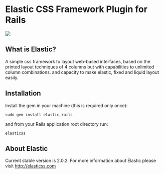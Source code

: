 # Elastic CSS Framework Plugin for Rails

[![](http://stillmaintained.com/user/project.png)](http://stillmaintained.com/user/project)

## What is Elastic?

A simple css framework to layout web-based interfaces, based on the printed layout techniques of 4 columns but with capabilities to unlimited column combinations. and capacity to make elastic, fixed and liquid layout easily.

## Installation

Install the gem in your machine (this is required only once):

    sudo gem install elastic_rails

and from your Rails application root directory run:

    elasticss

## About Elastic

Current stable version is 2.0.2. For more information about Elastic please visit http://elasticss.com
